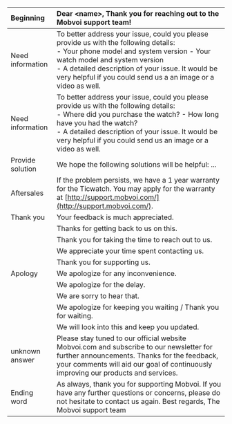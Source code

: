 

| Beginning | Dear &lt;name&gt;,  Thank you for reaching out to the Mobvoi support team! |
| :--- | :--- |
| Need information | To better address your issue, could you please provide us with the following details:<br/> - Your phone model and system version - Your watch model and system version <br/>- A detailed description of your issue. It would be very helpful if you could send us a an image or a video as well. |
| Need information | To better address your issue, could you please provide us with the following details: <br/>- Where did you purchase the watch? - How long have you had the watch? <br/>- A detailed description of your issue. It would be very helpful if you could send us an image or a video as well. |
| Provide solution | We hope the following solutions will be helpful: ... |
| Aftersales | If the problem persists, we have a 1 year warranty for the Ticwatch. You may apply for the warranty at [http://support.mobvoi.com/](http://support.mobvoi.com/). |
| Thank you | Your feedback is much appreciated. |
|  | Thanks for getting back to us on this. |
|  | Thank you for taking the time to reach out to us. |
|  | We appreciate your time spent contacting us. |
|  | Thank you for supporting us. |
| Apology | We apologize for any inconvenience. |
|  | We apologize for the delay. |
|  | We are sorry to hear that. |
|  | We apologize for keeping you waiting / Thank you for waiting. |
|  | We will look into this and keep you updated. |
| unknown answer | Please stay tuned to our official website Mobvoi.com and subscribe to our newsletter for further announcements. Thanks for the feedback, your comments will aid our goal of continuously improving our products and services. |
| Ending word | As always, thank you for supporting Mobvoi. If you have any further questions or concerns, please do not hesitate to contact us again.  Best regards, The Mobvoi support team |



